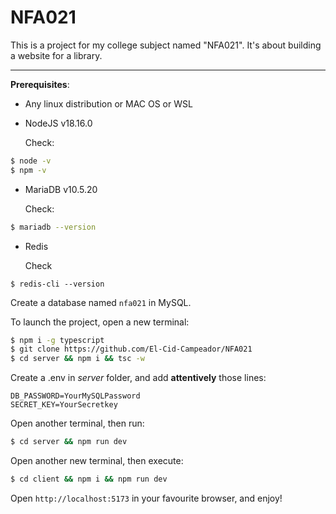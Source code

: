 # NFA021

This is a project for my college subject named "NFA021". It's about building a website for a library.

---

**Prerequisites**:

* Any linux distribution or MAC OS or WSL
* NodeJS v18.16.0

  Check:

```bash
$ node -v
$ npm -v
```

* MariaDB v10.5.20

  Check:

```bash
$ mariadb --version
```

* Redis

  Check

```$bash
$ redis-cli --version
```

Create a database named `nfa021` in MySQL.

To launch the project, open a new terminal:

```bash
$ npm i -g typescript
$ git clone https://github.com/El-Cid-Campeador/NFA021
$ cd server && npm i && tsc -w
```

Create a .env in *server* folder, and add **attentively** those lines:

```.env
DB_PASSWORD=YourMySQLPassword
SECRET_KEY=YourSecretkey
```

Open another terminal, then run:

```bash
$ cd server && npm run dev
```

Open another new terminal, then execute:

```bash
$ cd client && npm i && npm run dev
```

Open `http://localhost:5173` in your favourite browser, and enjoy!
